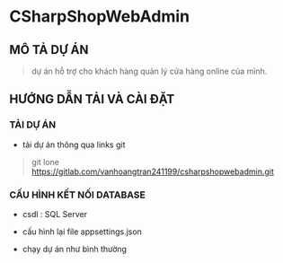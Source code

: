 # CSharpShopWebAdmin

## MÔ TẢ DỰ ÁN
> dự án hỗ trợ cho khách hàng quản lý cửa hàng online của mình.

## HƯỚNG DẪN TẢI VÀ CÀI ĐẶT

### TẢI DỰ ÁN
* tải dự án thông qua links git 
> git lone https://gitlab.com/vanhoangtran241199/csharpshopwebadmin.git

### CẤU HÌNH KẾT NỐI DATABASE
* csdl : SQL Server

* cấu hình lại file appsettings.json

* chạy dự án như bình thường
